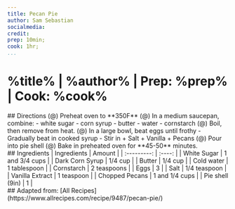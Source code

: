 ```yaml
---
title: Pecan Pie
author: Sam Sebastian
socialmedia:
credit:
prep: 10min;
cook: 1hr;
...
```


# %title% | %author% | Prep: %prep% | Cook: %cook%

<div class="container">
<div class="sidebyside">
## Directions
(@) Preheat oven to **350F**
(@) In a medium saucepan, combine:
    - white sugar
    - corn syrup
    - butter
    - water
    - cornstarch
(@) Boil, then remove from heat.
(@) In a large bowl, beat eggs until frothy
    - Gradually beat in cooked syrup
    - Stir in
        + Salt
        + Vanilla
        + Pecans
(@) Pour into pie shell
(@) Bake in preheated oven for **45-50** minutes.
</div>

<div class="sidebyside">
## Ingredients
| Ingredients | Amount |
| :---------: | :----: |
| White Sugar | 1 and 3/4 cups |
| Dark Corn Syrup | 1/4 cup |
| Butter | 1/4 cup |
| Cold water | 1 tablespoon |
| Cornstarch | 2 teaspoons |
| Eggs | 3 |
| Salt | 1/4 teaspoon |
| Vanilla Extract | 1 teaspoon |
| Chopped Pecans | 1 and 1/4 cups |
| Pie shell (9in) | 1 |
</div>
</div>


<div class="noprint">
## Adapted from: [All Recipes](https://www.allrecipes.com/recipe/9487/pecan-pie/)
</div>